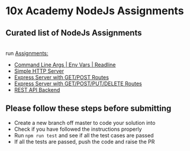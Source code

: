 # 10x Academy NodeJs Assignments

## Curated list of NodeJs Assignments

<br />  run 
[Assignments:](assignments)
* [Command Line Args | Env Vars | Readline](assignments/assignment_1/assignment_1.md)
* [Simple HTTP Server](assignments/assignment_2/assignment_2.md)
* [Express Server with GET/POST Routes](assignments/assignment_3/assignment_3.md)
* [Express Server with GET/POST/PUT/DELETE Routes](assignments/assignment_4/assignment_4.md)
* [REST API Backend](assignments/assignment_5/assignment_5.md)

## Please follow these steps before submitting
* Create a new branch off master to code your solution into
* Check if you have followed the instructions properly
* Run ```npm run test``` and see if all the test cases are passed
* If all the tests are passed, push the code and raise the PR 